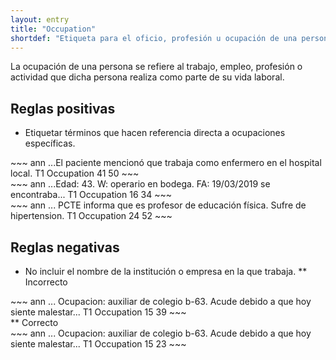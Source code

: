 ```yaml
---
layout: entry
title: "Occupation"
shortdef: "Etiqueta para el oficio, profesión u ocupación de una persona."
---
```


La ocupación de una persona se refiere al trabajo, empleo, profesión o actividad que dicha persona realiza como parte de su vida laboral.

## Reglas positivas

* Etiquetar términos que hacen referencia directa a ocupaciones específicas.

<div class="annotation-correct" markdown="1">
~~~ ann
...El paciente mencionó que trabaja como enfermero en el hospital local.
T1 Occupation 41 50 
~~~
</div>

<div class="annotation-correct" markdown="1">
~~~ ann
...Edad: 43. W: operario en bodega. FA: 19/03/2019 se encontraba...
T1 Occupation 16 34 
~~~
</div>

<div class="annotation-correct" markdown="1">
~~~ ann
... PCTE informa que es profesor de educación física. Sufre de hipertension.
T1 Occupation 24 52 
~~~
</div>

## Reglas negativas

* No incluir el nombre de la institución o empresa en la que trabaja.
  ** Incorrecto
<div class="annotation-incorrect" markdown="1">
~~~ ann
... Ocupacion: auxiliar de colegio b-63. Acude debido a que hoy siente malestar...
T1 Occupation 15 39 
~~~
</div>
    ** Correcto
<div class="annotation-correct" markdown="1">
~~~ ann
... Ocupacion: auxiliar de colegio b-63. Acude debido a que hoy siente malestar...
T1 Occupation 15 23 
~~~
</div>
